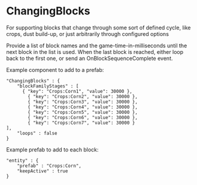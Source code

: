 ChangingBlocks
==============

For supporting blocks that change through some sort of defined cycle, like crops, dust build-up, or just arbitrarily through configured options

Provide a list of block names and the game-time-in-milliseconds until the next block in the list is used.
When the last block is reached, either loop back to the first one, or send an OnBlockSequenceComplete event.

Example component to add to a prefab:

	"ChangingBlocks" : {
		"blockFamilyStages" : [
		  { "key": "Crops:Corn1", "value": 30000 },
			{ "key": "Crops:Corn2", "value": 30000 },
			{ "key": "Crops:Corn3", "value": 30000 },
			{ "key": "Crops:Corn4", "value": 30000 },
			{ "key": "Crops:Corn5", "value": 30000 },
			{ "key": "Crops:Corn6", "value": 30000 },
			{ "key": "Crops:Corn7", "value": 30000 }
    ],
		"loops" : false
	}

Example prefab to add to each block:

    "entity" : {
        "prefab" : "Crops:Corn",
        "keepActive" : true
    }
